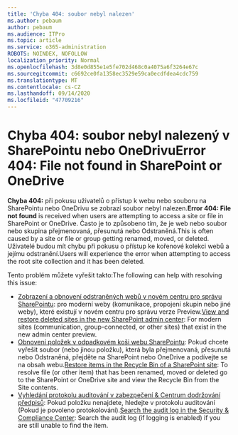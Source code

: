 ```yaml
---
title: 'Chyba 404: soubor nebyl nalezen'
ms.author: pebaum
author: pebaum
ms.audience: ITPro
ms.topic: article
ms.service: o365-administration
ROBOTS: NOINDEX, NOFOLLOW
localization_priority: Normal
ms.openlocfilehash: 3d8e0d855e1e5fe702d468c0a4075a6f3264e67c
ms.sourcegitcommit: c6692ce0fa1358ec3529e59ca0ecdfdea4cdc759
ms.translationtype: MT
ms.contentlocale: cs-CZ
ms.lasthandoff: 09/14/2020
ms.locfileid: "47709216"
---
```

# <a name="error-404-file-not-found-in-sharepoint-or-onedrive"></a><span data-ttu-id="0446e-102">Chyba 404: soubor nebyl nalezený v SharePointu nebo OneDrivu</span><span class="sxs-lookup"><span data-stu-id="0446e-102">Error 404: File not found in SharePoint or OneDrive</span></span>

<span data-ttu-id="0446e-103">**Chyba 404:** při pokusu uživatelů o přístup k webu nebo souboru na SharePointu nebo OneDrivu se zobrazí soubor nebyl nalezen.</span><span class="sxs-lookup"><span data-stu-id="0446e-103">**Error 404: File not found** is received when users are attempting to access a site or file in SharePoint or OneDrive.</span></span> <span data-ttu-id="0446e-104">Často je to způsobeno tím, že je web nebo soubor nebo skupina přejmenovaná, přesunutá nebo Odstraněná.</span><span class="sxs-lookup"><span data-stu-id="0446e-104">This is often caused by a site or file or group getting renamed, moved, or deleted.</span></span>
<span data-ttu-id="0446e-105">Uživatelé budou mít chybu při pokusu o přístup ke kořenové kolekci webů a jejímu odstranění.</span><span class="sxs-lookup"><span data-stu-id="0446e-105">Users will experience the error when attempting to access the root site collection and it has been deleted.</span></span>

<span data-ttu-id="0446e-106">Tento problém můžete vyřešit takto:</span><span class="sxs-lookup"><span data-stu-id="0446e-106">The following can help with resolving this issue:</span></span>
- <span data-ttu-id="0446e-107">[Zobrazení a obnovení odstraněných webů v novém centru pro správu SharePointu](https://docs.microsoft.com/sharepoint/view-and-restore-deleted-sites-in-new-admin-center): pro moderní weby (komunikace, propojení skupin nebo jiné weby), které existují v novém centru pro správu verze Preview.</span><span class="sxs-lookup"><span data-stu-id="0446e-107">[View and restore deleted sites in the new SharePoint admin center](https://docs.microsoft.com/sharepoint/view-and-restore-deleted-sites-in-new-admin-center):  For modern sites (communication, group-connected, or other sites) that exist in the new admin center preview.</span></span>
- <span data-ttu-id="0446e-108">[Obnovení položek v odpadkovém koši webu SharePointu](https://support.office.com/article/Restore-items-in-the-Recycle-Bin-of-a-SharePoint-site-6df466b6-55f2-4898-8d6e-c0dff851a0be): Pokud chcete vyřešit soubor (nebo jinou položku), která byla přejmenovaná, přesunutá nebo Odstraněná, přejděte na SharePoint nebo OneDrive a podívejte se na obsah webu.</span><span class="sxs-lookup"><span data-stu-id="0446e-108">[Restore items in the Recycle Bin of a SharePoint site](https://support.office.com/article/Restore-items-in-the-Recycle-Bin-of-a-SharePoint-site-6df466b6-55f2-4898-8d6e-c0dff851a0be):  To resolve file (or other item) that has been renamed, moved or deleted go to the SharePoint or OneDrive site and view the Recycle Bin from the Site contents.</span></span>
- <span data-ttu-id="0446e-109">[Vyhledání protokolu auditování v zabezpečení &amp; Centrum dodržování předpisů](https://docs.microsoft.com/microsoft-365/compliance/search-the-audit-log-in-security-and-compliance): Pokud položku nenajdete, hledejte v protokolu auditování (Pokud je povoleno protokolování).</span><span class="sxs-lookup"><span data-stu-id="0446e-109">[Search the audit log in the Security &amp; Compliance Center](https://docs.microsoft.com/microsoft-365/compliance/search-the-audit-log-in-security-and-compliance):  Search the audit log (if logging is enabled) if you are still unable to find the item.</span></span>
